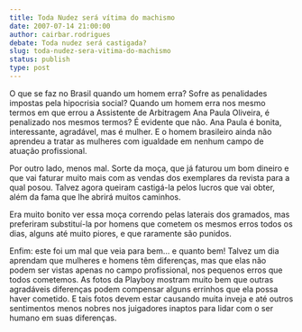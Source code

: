 ```yaml
---
title: Toda Nudez será vítima do machismo
date: 2007-07-14 21:00:00
author: cairbar.rodrigues
debate: Toda nudez será castigada?
slug: toda-nudez-sera-vitima-do-machismo
status: publish 
type: post
---
```


O que se faz no Brasil quando um homem erra? Sofre as penalidades impostas pela hipocrisia social? Quando um homem erra nos mesmo termos em que errou a Assistente de Arbitragem Ana Paula Oliveira, é penalizado nos mesmos termos? É evidente que não. Ana Paula é bonita, interessante, agradável, mas é mulher. E o homem brasileiro ainda não aprendeu a tratar as mulheres com igualdade em nenhum campo de atuação profissional.  

Por outro lado, menos mal. Sorte da moça, que já faturou um bom dineiro e que vai faturar muito mais com as vendas dos exemplares da revista para a qual posou. Talvez agora queiram castigá-la pelos lucros que vai obter, além da fama que lhe abrirá muitos caminhos.   

Era muito bonito ver essa moça correndo pelas laterais dos gramados, mas preferiram substituí-la por homens que cometem os mesmos erros todos os dias, alguns até muito piores, e que raramente são punidos.  

Enfim: este foi um mal que veia para bem... e quanto bem! Talvez um dia aprendam que mulheres e homens têm diferenças, mas que elas não podem ser vistas apenas no campo profissional, nos pequenos erros que todos cometemos. As fotos da Playboy mostram muito bem que outras agradáveis diferenças podem compensar alguns errinhos que ela possa haver cometido. E tais fotos devem estar causando muita inveja e até outros sentimentos menos nobres nos juigadores inaptos para lidar com o ser humano em suas diferenças.
